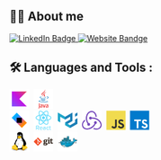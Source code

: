 ## :man_technologist: About me

<div id="header">
    <div id="badges">
        <a href="https://www.linkedin.com/in/swdevsm/">
            <img src="https://img.shields.io/badge/LinkedIn-blue?style=for-the-badge&logo=linkedin&logoColor=white" alt="LinkedIn Badge"/>
        </a>
        <a href="https://swdevsm.ru">
            <img src="https://img.shields.io/badge/website-black?style=for-the-badge&logo=linkedin&logoColor=white" alt="Website Bandge"/>
        </a>
    </div>
</div>

## :hammer_and_wrench: Languages and Tools :

<div>
    <img src="https://github.com/devicons/devicon/blob/master/icons/kotlin/kotlin-original.svg" title="Kotlin" alt="Kotlin" width="35" height="35"/>&nbsp;
    <img src="https://github.com/devicons/devicon/blob/master/icons/java/java-original-wordmark.svg" title="Java" alt="Java" width="35" height="35"/>&nbsp;
    <br/>
    <img src="https://github.com/devicons/devicon/blob/master/icons/ktor/ktor-original.svg" title="Ktor" alt="Ktor" width="35" height="35"/>&nbsp;
    <img src="https://github.com/devicons/devicon/blob/master/icons/react/react-original-wordmark.svg" title="React" alt="React" width="35" height="35"/>&nbsp;
    <img src="https://github.com/devicons/devicon/blob/master/icons/materialui/materialui-original.svg" title="Material UI" alt="Material UI" width="35" height="35"/>&nbsp;
    <img src="https://github.com/devicons/devicon/blob/master/icons/redux/redux-original.svg" title="Redux" alt="Redux" width="35" height="35"/>&nbsp;
    <img src="https://github.com/devicons/devicon/blob/master/icons/javascript/javascript-original.svg" title="JavaScript" alt="JavaScript" width="35" height="35"/>&nbsp;
    <img src="https://github.com/devicons/devicon/blob/master/icons/typescript/typescript-original.svg" title="TypeScript" alt="TypeScript" width="35" height="35"/>&nbsp;
    <br/>
    <img src="https://github.com/devicons/devicon/blob/master/icons/linux/linux-original.svg" title="Linux" alt="Linux" width="35" height="35"/>&nbsp;
    <img src="https://github.com/devicons/devicon/blob/master/icons/git/git-original-wordmark.svg" title="Git" alt="Git" width="35" height="35"/>&nbsp;
    <img src="https://github.com/devicons/devicon/blob/master/icons/docker/docker-original.svg" title="Docker" alt="Docker" width="35" height="35"/>&nbsp;
</div>
